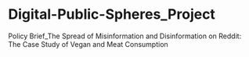 # Digital-Public-Spheres_Project
Policy Brief_The Spread of Misinformation and Disinformation on Reddit: The Case Study of Vegan and Meat Consumption
